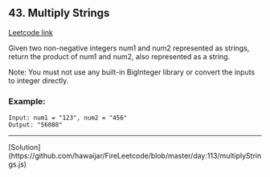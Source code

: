 ## 43. Multiply Strings
[Leetcode link](https://leetcode.com/problems/multiply-strings/)

Given two non-negative integers num1 and num2 represented as strings, return the product of num1 and num2, also represented as a string.

Note: You must not use any built-in BigInteger library or convert the inputs to integer directly.

### Example:

```
Input: num1 = "123", num2 = "456"
Output: "56088"
```
<hr />
[Solution](https://github.com/hawaijar/FireLeetcode/blob/master/day:113/multiplyStrings.js)
